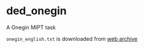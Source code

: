 # ded_onegin

A Onegin MIPT task

`onegin_english.txt` is downloaded from [web archive](https://archive.org/stream/in.ernet.dli.2015.165902/2015.165902.Eugene-Onegin-A-Novel-In-Verse_djvu.txt)

